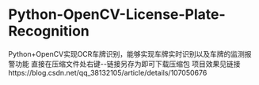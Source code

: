 # Python-OpenCV-License-Plate-Recognition
Python+OpenCV实现OCR车牌识别，能够实现车牌实时识别以及车牌的监测报警功能
直接在压缩文件处右键--链接另存为即可下载压缩包
项目效果见链接https://blog.csdn.net/qq_38132105/article/details/107050676
